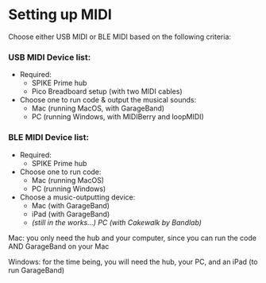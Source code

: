 # Setting up MIDI  
Choose either USB MIDI or BLE MIDI based on the following criteria:
<br>

### USB MIDI Device list:

* Required:
    * SPIKE Prime hub
    * Pico Breadboard setup (with two MIDI cables)
* Choose one to run code & output the musical sounds:
    * Mac (running MacOS, with GarageBand)
    * PC (running Windows, with MIDIBerry and loopMIDI)


### BLE MIDI Device list:

* Required:
    * SPIKE Prime hub
* Choose one to run code:
    * Mac (running MacOS)
    * PC (running Windows)
* Choose a music-outputting device:
    * Mac (with GarageBand)
    * iPad (with GarageBand)
    * *(still in the works...) PC (with Cakewalk by Bandlab)*

Mac: you only need the hub and your computer, since you can run the code AND GarageBand on your Mac

Windows: for the time being, you will need the hub, your PC, and an iPad (to run GarageBand)
